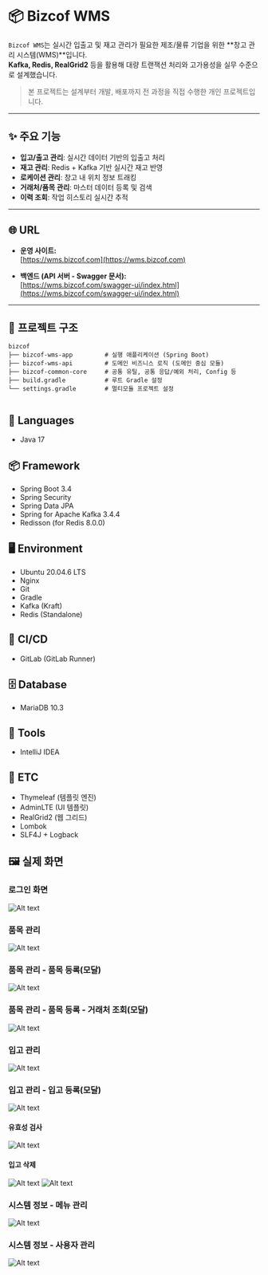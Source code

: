 # 📦 Bizcof WMS

`Bizcof WMS`는 실시간 입출고 및 재고 관리가 필요한 제조/물류 기업을 위한 **창고 관리 시스템(WMS)**입니다.  
**Kafka, Redis, RealGrid2** 등을 활용해 대량 트랜잭션 처리와 고가용성을 실무 수준으로 설계했습니다.

> 본 프로젝트는 설계부터 개발, 배포까지 전 과정을 직접 수행한 개인 프로젝트입니다.

---

## ✨ 주요 기능

- **입고/출고 관리**: 실시간 데이터 기반의 입출고 처리
- **재고 관리**: Redis + Kafka 기반 실시간 재고 반영
- **로케이션 관리**: 창고 내 위치 정보 트래킹
- **거래처/품목 관리**: 마스터 데이터 등록 및 검색
- **이력 조회**: 작업 히스토리 실시간 추적

---

## 🌐 URL
- **운영 사이트:**  
  [https://wms.bizcof.com](https://wms.bizcof.com)

- **백엔드 (API 서버 - Swagger 문서):**  
  [https://wms.bizcof.com/swagger-ui/index.html](https://wms.bizcof.com/swagger-ui/index.html)

---

## 📁 프로젝트 구조

``` text
bizcof
├── bizcof-wms-app         # 실행 애플리케이션 (Spring Boot)
├── bizcof-wms-api         # 도메인 비즈니스 로직 (도메인 중심 모듈)
├── bizcof-common-core     # 공통 유틸, 공통 응답/예외 처리, Config 등
├── build.gradle           # 루트 Gradle 설정
└── settings.gradle        # 멀티모듈 프로젝트 설정
  
```

## 📌 Languages
- Java 17

## 📦 Framework
- Spring Boot 3.4
- Spring Security
- Spring Data JPA
- Spring for Apache Kafka 3.4.4
- Redisson (for Redis 8.0.0) 

## 🖥️ Environment
- Ubuntu 20.04.6 LTS
- Nginx
- Git
- Gradle
- Kafka (Kraft)
- Redis (Standalone)

## 🚀 CI/CD
- GitLab (GitLab Runner)

## 🗄️ Database
- MariaDB 10.3

## 🧰 Tools
- IntelliJ IDEA

## 🔧 ETC
- Thymeleaf (템플릿 엔진)
- AdminLTE (UI 템플릿)
- RealGrid2 (웹 그리드)
- Lombok
- SLF4J + Logback


## 🖼️ 실제 화면

### 로그인 화면 
![Alt text](/zfile/image-0.png)

### 품목 관리
![Alt text](/zfile/image-1.png)

### 품목 관리 - 품목 등록(모달)
![Alt text](/zfile/image-2.png)

### 품목 관리 - 품목 등록 - 거래처 조회(모달)
![Alt text](/zfile/image-3.png)

### 입고 관리
![Alt text](image-1.png)

### 입고 관리 - 입고 등록(모달)
![Alt text](image-2.png)
#### 유효성 검사
![Alt text](image-3.png)
#### 입고 삭제
![Alt text](image-5.png)
![Alt text](image-4.png)

### 시스템 정보 - 메뉴 관리
![Alt text](/zfile/image-6.png)

### 시스템 정보 - 사용자 관리
![Alt text](/zfile/image-7.png)
